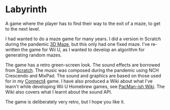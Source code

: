 # Labyrinth

A game where the player has to find their way to the exit of a maze, to get to the next level.

I had wanted to do a maze game for many years. I did a version in Scratch during the pandemic [3D Maze](https://scratch.mit.edu/projects/377509068/), but this only had one fixed maze. I've re-written the game for Wii U, as I wanted to develop an algorithm for generating random mazes. 

The game has a retro green-screen look. The sound effects are borrowed from [Scratch](https://scratch.mit.edu/). The music was composed during the pandemic using NCH Crescendo and MixPad. The sound and graphics are based on those used for in my [Connect4](https://github.com/MartinButlerAAA/Connect4) game. I have also produced a Wiki about what I've learn't while developing Wii U Homebrew games, see [PacMan-ish Wiki](https://github.com/MartinButlerAAA/PacMan-ishU/wiki). The Wiki also covers what I learnt about the sound API.

The game is deliberately very retro, but I hope you like it.
